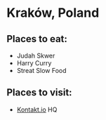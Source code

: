 # Kraków, Poland

## Places to eat:
- Judah Skwer
- Harry Curry
- Streat Slow Food

## Places to visit:
- [Kontakt.io](https://kontakt.io) HQ